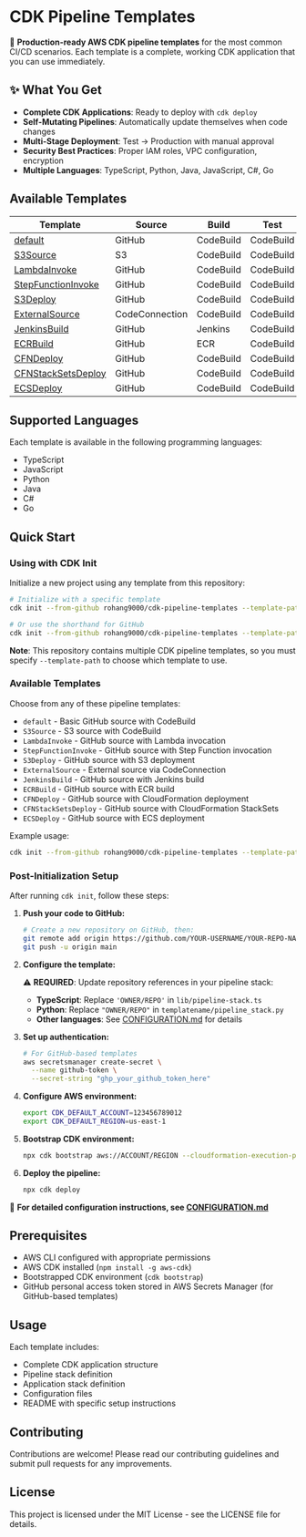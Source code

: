 # CDK Pipeline Templates

🚀 **Production-ready AWS CDK pipeline templates** for the most common CI/CD scenarios. Each template is a complete, working CDK application that you can use immediately.

## ✨ What You Get

- **Complete CDK Applications**: Ready to deploy with `cdk deploy`
- **Self-Mutating Pipelines**: Automatically update themselves when code changes
- **Multi-Stage Deployment**: Test → Production with manual approval
- **Security Best Practices**: Proper IAM roles, VPC configuration, encryption
- **Multiple Languages**: TypeScript, Python, Java, JavaScript, C#, Go

## Available Templates

| Template | Source | Build | Test | Deploy | Invoke |
|----------|--------|-------|------|--------|--------|
| [default](./default/) | GitHub | CodeBuild | CodeBuild | EC2Deploy | N/A |
| [S3Source](./S3Source/) | S3 | CodeBuild | CodeBuild | EC2Deploy | N/A |
| [LambdaInvoke](./LambdaInvoke/) | GitHub | CodeBuild | CodeBuild | EC2Deploy | Lambda |
| [StepFunctionInvoke](./StepFunctionInvoke/) | GitHub | CodeBuild | CodeBuild | EC2Deploy | StepFunction |
| [S3Deploy](./S3Deploy/) | GitHub | CodeBuild | CodeBuild | S3 | N/A |
| [ExternalSource](./ExternalSource/) | CodeConnection | CodeBuild | CodeBuild | EC2Deploy | N/A |
| [JenkinsBuild](./JenkinsBuild/) | GitHub | Jenkins | CodeBuild | EC2Deploy | N/A |
| [ECRBuild](./ECRBuild/) | GitHub | ECR | CodeBuild | EC2Deploy | N/A |
| [CFNDeploy](./CFNDeploy/) | GitHub | CodeBuild | CodeBuild | CFNDeploy | N/A |
| [CFNStackSetsDeploy](./CFNStackSetsDeploy/) | GitHub | CodeBuild | CodeBuild | CFNStackSetsDeploy | N/A |
| [ECSDeploy](./ECSDeploy/) | GitHub | CodeBuild | CodeBuild | ECSDeploy | N/A |

## Supported Languages

Each template is available in the following programming languages:
- TypeScript
- JavaScript
- Python
- Java
- C#
- Go

## Quick Start

### Using with CDK Init

Initialize a new project using any template from this repository:

```bash
# Initialize with a specific template
cdk init --from-github rohang9000/cdk-pipeline-templates --template-path default --language=typescript

# Or use the shorthand for GitHub
cdk init --from-github rohang9000/cdk-pipeline-templates --template-path S3Deploy --language=python
```

**Note**: This repository contains multiple CDK pipeline templates, so you must specify `--template-path` to choose which template to use.

### Available Templates

Choose from any of these pipeline templates:
- `default` - Basic GitHub source with CodeBuild
- `S3Source` - S3 source with CodeBuild  
- `LambdaInvoke` - GitHub source with Lambda invocation
- `StepFunctionInvoke` - GitHub source with Step Function invocation
- `S3Deploy` - GitHub source with S3 deployment
- `ExternalSource` - External source via CodeConnection
- `JenkinsBuild` - GitHub source with Jenkins build
- `ECRBuild` - GitHub source with ECR build
- `CFNDeploy` - GitHub source with CloudFormation deployment
- `CFNStackSetsDeploy` - GitHub source with CloudFormation StackSets
- `ECSDeploy` - GitHub source with ECS deployment

Example usage:
```bash
cdk init --from-github rohang9000/cdk-pipeline-templates --template-path LambdaInvoke --language=typescript
```

### Post-Initialization Setup

After running `cdk init`, follow these steps:

1. **Push your code to GitHub:**
   ```bash
   # Create a new repository on GitHub, then:
   git remote add origin https://github.com/YOUR-USERNAME/YOUR-REPO-NAME.git
   git push -u origin main
   ```

2. **Configure the template:**
   
   ⚠️ **REQUIRED**: Update repository references in your pipeline stack:
   - **TypeScript**: Replace `'OWNER/REPO'` in `lib/pipeline-stack.ts`
   - **Python**: Replace `"OWNER/REPO"` in `templatename/pipeline_stack.py`
   - **Other languages**: See [CONFIGURATION.md](./CONFIGURATION.md) for details

3. **Set up authentication:**
   ```bash
   # For GitHub-based templates
   aws secretsmanager create-secret \
     --name github-token \
     --secret-string "ghp_your_github_token_here"
   ```

4. **Configure AWS environment:**
   ```bash
   export CDK_DEFAULT_ACCOUNT=123456789012
   export CDK_DEFAULT_REGION=us-east-1
   ```

5. **Bootstrap CDK environment:**
   ```bash
   npx cdk bootstrap aws://ACCOUNT/REGION --cloudformation-execution-policies arn:aws:iam::aws:policy/AdministratorAccess
   ```

6. **Deploy the pipeline:**
   ```bash
   npx cdk deploy
   ```

📖 **For detailed configuration instructions, see [CONFIGURATION.md](./CONFIGURATION.md)**

## Prerequisites

- AWS CLI configured with appropriate permissions
- AWS CDK installed (`npm install -g aws-cdk`)
- Bootstrapped CDK environment (`cdk bootstrap`)
- GitHub personal access token stored in AWS Secrets Manager (for GitHub-based templates)

## Usage

Each template includes:
- Complete CDK application structure
- Pipeline stack definition
- Application stack definition
- Configuration files
- README with specific setup instructions

## Contributing

Contributions are welcome! Please read our contributing guidelines and submit pull requests for any improvements.

## License

This project is licensed under the MIT License - see the LICENSE file for details.